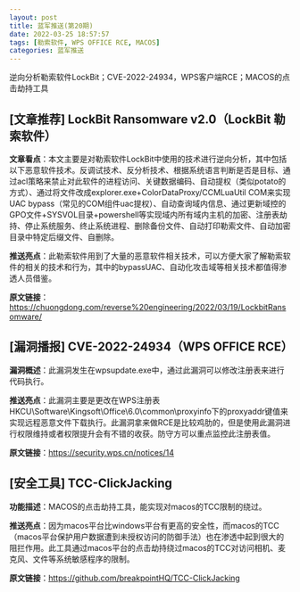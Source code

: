 ```yaml
---
layout: post
title: 蓝军推送(第20期)
date: 2022-03-25 18:57:57
tags: [勒索软件, WPS OFFICE RCE, MACOS]
categories: 蓝军推送
---
```


逆向分析勒索软件LockBit；CVE-2022-24934，WPS客户端RCE；MACOS的点击劫持工具
<!--more -->

## [文章推荐] LockBit Ransomware v2.0（LockBit 勒索软件）

**文章看点**：本文主要是对勒索软件LockBit中使用的技术进行逆向分析，其中包括以下恶意软件技术。反调试技术、反分析技术、根据系统语言判断是否是目标、通过acl策略来禁止对此软件的进程访问、关键数据编码、自动提权（类似potato的方式）、通过将文件改成explorer.exe+ColorDataProxy/CCMLuaUtil COM来实现UAC bypass（常见的COM组件uac提权）、自动查询域内信息、通过更新域控的GPO文件+SYSVOL目录+powershell等实现域内所有域内主机的加密、注册表劫持、停止系统服务、终止系统进程、删除备份文件、自动打印勒索文件、自动加密目录中特定后缀文件、自删除。

**推送亮点**：此勒索软件用到了大量的恶意软件相关技术，可以方便大家了解勒索软件的相关的技术和行为，其中的bypassUAC、自动化攻击域等相关技术都值得渗透人员借鉴。

**原文链接**：https://chuongdong.com/reverse%20engineering/2022/03/19/LockbitRansomware/

## [漏洞播报]  CVE-2022-24934（WPS OFFICE RCE）

**漏洞概述**：此漏洞发生在wpsupdate.exe中，通过此漏洞可以修改注册表来进行代码执行。

**推送亮点**：此漏洞主要是更改在WPS注册表HKCU\Software\Kingsoft\Office\6.0\common\proxyinfo下的proxyaddr键值来实现远程恶意文件下载执行。此漏洞拿来做RCE是比较鸡肋的，但是使用此漏洞进行权限维持或者权限提升会有不错的收获。防守方可以重点监控此注册表值。

**原文链接**：https://security.wps.cn/notices/14

## [安全工具] TCC-ClickJacking

**功能描述**：MACOS的点击劫持工具，能实现对macos的TCC限制的绕过。

**推送亮点**：因为macos平台比windows平台有更高的安全性，而macos的TCC（macos平台保护用户数据遭到未授权访问的防御手法）也在渗透中起到很大的阻拦作用。此工具通过macos平台的点击劫持绕过macos的TCC对访问相机、麦克风、文件等系统敏感程序的限制。

**原文链接**：https://github.com/breakpointHQ/TCC-ClickJacking


